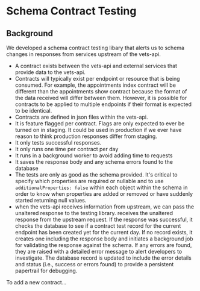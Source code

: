 # Schema Contract Testing

## Background

We developed a schema contract testing libary that alerts us to schema changes in responses from services upstream of the vets-api.


- A contract exists between the vets-api and external services that provide data to the vets-api.
- Contracts will typically exist per endpoint or resource that is being consumed. For example, the appointments index contract will be different than the appointments show contract because the format of the data received will differ between them. However, it is possible for contracts to be applied to multiple endpoints if their format is expected to be identical.
- Contracts are defined in json files within the vets-api.
- It is feature flagged per contract. Flags are only expected to ever be turned on in staging. It could be used in production if we ever have reason to think production responses differ from staging.
- It only tests successful responses.
- It only runs one time per contract per day
- It runs in a background worker to avoid adding time to requests
- It saves the response body and any schema errors found to the database
- The tests are only as good as the schema provided. It's critical to specify which properties are required or nullable and to use `additionalProperties: false` within each object within the schema in order to know when properties are added or removed or have suddenly started returning null values.
- when the vets-api receives information from upstream, we can pass the unaltered response to the testing library. receives the unaltered response from the upstream request. If the response was successful, it checks the database to see if a contract test record for the current endpoint has been created yet for the current day. If no record exists, it creates one including the response body and initiates a background job for validating the response against the schema. If any errors are found, they are raised with a detailed error message to alert developers to investigate. The database record is updated to include the error details and status (i.e., success or errors found) to provide a persistent papertrail for debugging.

To add a new contract...
